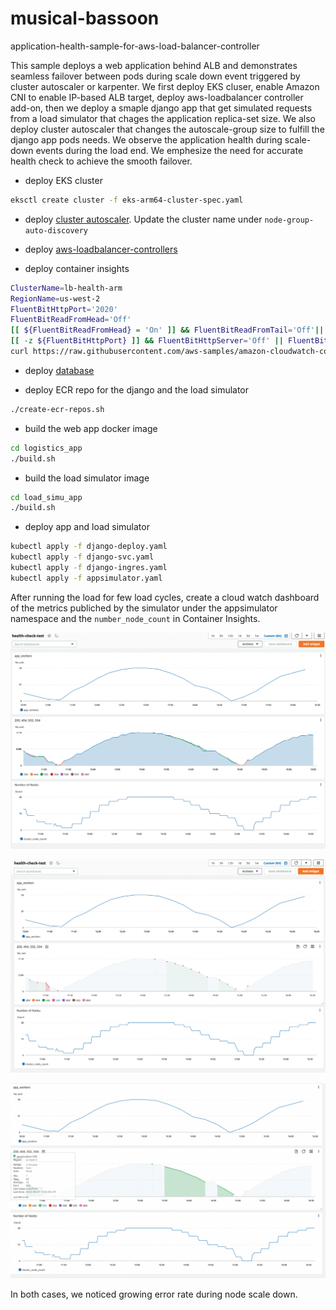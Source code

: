 # musical-bassoon
application-health-sample-for-aws-load-balancer-controller

This sample deploys a web application behind ALB and demonstrates seamless failover between pods during scale down event triggered by cluster autoscaler or karpenter. We first deploy EKS cluser, enable Amazon CNI to enable IP-based ALB target, deploy aws-loadbalancer controller add-on, then we deploy a smaple django app that get simulated requests from a load simulator that chages the application replica-set size. We also deploy cluster autoscaler that changes the autoscale-group size to fulfill the django app pods needs. 
We observe the application health during scale-down events during the load end. We emphesize the need for accurate health check to achieve the smooth failover. 

* deploy EKS cluster 

```bash
eksctl create cluster -f eks-arm64-cluster-spec.yaml
```
* deploy [cluster autoscaler](./cluster-autoscaler-autodiscover.yaml). Update the cluster name under `node-group-auto-discovery`

* deploy [aws-loadbalancer-controllers](https://docs.aws.amazon.com/eks/latest/userguide/aws-load-balancer-controller.html)

* deploy container insights

```bash
ClusterName=lb-health-arm
RegionName=us-west-2
FluentBitHttpPort='2020'
FluentBitReadFromHead='Off'
[[ ${FluentBitReadFromHead} = 'On' ]] && FluentBitReadFromTail='Off'|| FluentBitReadFromTail='On'
[[ -z ${FluentBitHttpPort} ]] && FluentBitHttpServer='Off' || FluentBitHttpServer='On'
curl https://raw.githubusercontent.com/aws-samples/amazon-cloudwatch-container-insights/latest/k8s-deployment-manifest-templates/deployment-mode/daemonset/container-insights-monitoring/quickstart/cwagent-fluent-bit-quickstart.yaml | sed 's/{{cluster_name}}/'${ClusterName}'/;s/{{region_name}}/'${RegionName}'/;s/{{http_server_toggle}}/"'${FluentBitHttpServer}'"/;s/{{http_server_port}}/"'${FluentBitHttpPort}'"/;s/{{read_from_head}}/"'${FluentBitReadFromHead}'"/;s/{{read_from_tail}}/"'${FluentBitReadFromTail}'"/' | kubectl apply -f - 
```

* deploy [database](https://github.com/aws-samples/amazon-aurora-call-to-amazon-sagemaker-sample/tree/master/multiplayer-matchmaker/aurora-pg-cdk)

* deploy ECR repo for the django and the load simulator

```bash
./create-ecr-repos.sh
```

* build the web app docker image

```bash
cd logistics_app
./build.sh
```

* build the load simulator image

```bash
cd load_simu_app
./build.sh
```

* deploy app and load simulator

```bash
kubectl apply -f django-deploy.yaml
kubectl apply -f django-svc.yaml
kubectl apply -f django-ingres.yaml
kubectl apply -f appsimulator.yaml
```

After running the load for few load cycles, create a cloud watch dashboard of the metrics publiched by the simulator under the appsimulator namespace and the `number_node_count` in Container Insights.

![over all load](./all.before.png)

![504 errors](./504.before.png)

![502 errors](./502.before.png)

In both cases, we noticed growing error rate during node scale down.
